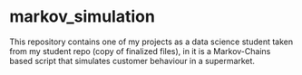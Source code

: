 # markov_simulation

This repository contains one of my projects as a data science student taken from my student repo (copy of finalized files), in it is a Markov-Chains based script that simulates customer behaviour in a supermarket.
